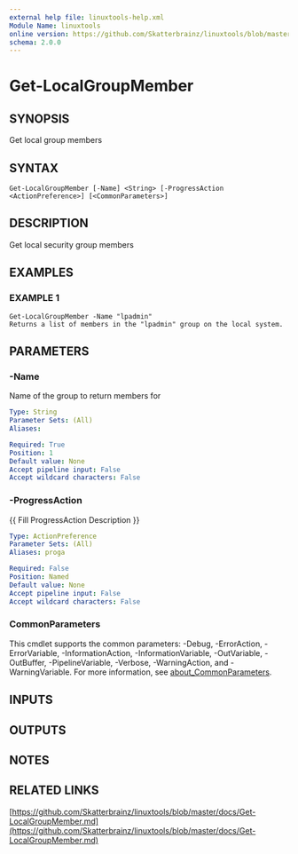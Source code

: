 ```yaml
---
external help file: linuxtools-help.xml
Module Name: linuxtools
online version: https://github.com/Skatterbrainz/linuxtools/blob/master/docs/Get-LocalGroupMember.md
schema: 2.0.0
---
```


# Get-LocalGroupMember

## SYNOPSIS
Get local group members

## SYNTAX

```
Get-LocalGroupMember [-Name] <String> [-ProgressAction <ActionPreference>] [<CommonParameters>]
```

## DESCRIPTION
Get local security group members

## EXAMPLES

### EXAMPLE 1
```
Get-LocalGroupMember -Name "lpadmin"
Returns a list of members in the "lpadmin" group on the local system.
```

## PARAMETERS

### -Name
Name of the group to return members for

```yaml
Type: String
Parameter Sets: (All)
Aliases:

Required: True
Position: 1
Default value: None
Accept pipeline input: False
Accept wildcard characters: False
```

### -ProgressAction
{{ Fill ProgressAction Description }}

```yaml
Type: ActionPreference
Parameter Sets: (All)
Aliases: proga

Required: False
Position: Named
Default value: None
Accept pipeline input: False
Accept wildcard characters: False
```

### CommonParameters
This cmdlet supports the common parameters: -Debug, -ErrorAction, -ErrorVariable, -InformationAction, -InformationVariable, -OutVariable, -OutBuffer, -PipelineVariable, -Verbose, -WarningAction, and -WarningVariable. For more information, see [about_CommonParameters](http://go.microsoft.com/fwlink/?LinkID=113216).

## INPUTS

## OUTPUTS

## NOTES

## RELATED LINKS

[https://github.com/Skatterbrainz/linuxtools/blob/master/docs/Get-LocalGroupMember.md](https://github.com/Skatterbrainz/linuxtools/blob/master/docs/Get-LocalGroupMember.md)

